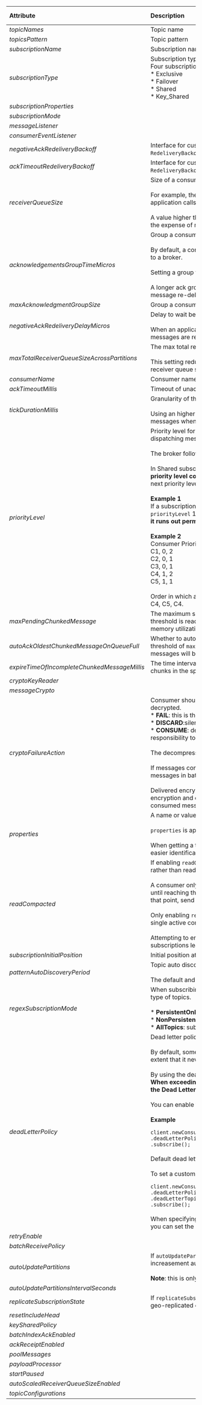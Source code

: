 |Attribute | Description | Type   | Config file | Default |
| :---               | :--------------       | :----: | :----:    | :---    |
| *topicNames* | Topic name | Set | true | [] |
| *topicsPattern* | Topic pattern | Pattern | true |  |
| *subscriptionName* | Subscription name | String | true |  |
| *subscriptionType* | Subscription type.<br>Four subscription types are available:<br>* Exclusive<br>* Failover<br>* Shared<br>* Key_Shared | SubscriptionType | true | Exclusive |
| *subscriptionProperties* |  | Map | true |  |
| *subscriptionMode* |  | SubscriptionMode | true | Durable |
| *messageListener* |  | MessageListener | false |  |
| *consumerEventListener* |  | ConsumerEventListener | false |  |
| *negativeAckRedeliveryBackoff* | Interface for custom message is negativeAcked policy. You can specify `RedeliveryBackoff` for a consumer. | RedeliveryBackoff | false |  |
| *ackTimeoutRedeliveryBackoff* | Interface for custom message is ackTimeout policy. You can specify `RedeliveryBackoff` for a consumer. | RedeliveryBackoff | false |  |
| *receiverQueueSize* | Size of a consumer's receiver queue.<br><br>For example, the number of messages accumulated by a consumer before an application calls `Receive`.<br><br>A value higher than the default value increases consumer throughput, though at the expense of more memory utilization. | int | true | 1000 |
| *acknowledgementsGroupTimeMicros* | Group a consumer acknowledgment for a specified time.<br><br>By default, a consumer uses 100ms grouping time to send out acknowledgments to a broker.<br><br>Setting a group time of 0 sends out acknowledgments immediately.<br><br>A longer ack group time is more efficient at the expense of a slight increase in message re-deliveries after a failure. | long | true | 100000 |
| *maxAcknowledgmentGroupSize* | Group a consumer acknowledgment for the number of messages. | int | true | 1000 |
| *negativeAckRedeliveryDelayMicros* | Delay to wait before redelivering messages that failed to be processed.<br><br>When an application uses `Consumer#negativeAcknowledge(Message)`, failed messages are redelivered after a fixed timeout. | long | true | 60000000 |
| *maxTotalReceiverQueueSizeAcrossPartitions* | The max total receiver queue size across partitions.<br><br>This setting reduces the receiver queue size for individual partitions if the total receiver queue size exceeds this value. | int | true | 50000 |
| *consumerName* | Consumer name | String | true |  |
| *ackTimeoutMillis* | Timeout of unacked messages | long | true | 0 |
| *tickDurationMillis* | Granularity of the ack-timeout redelivery.<br><br>Using an higher `tickDurationMillis` reduces the memory overhead to track messages when setting ack-timeout to a bigger value (for example, 1 hour). | long | true | 1000 |
| *priorityLevel* | Priority level for a consumer to which a broker gives more priority while dispatching messages in Shared subscription type.<br><br>The broker follows descending priorities. For example, 0=max-priority, 1, 2,...<br><br>In Shared subscription type, the broker **first dispatches messages to the max priority level consumers if they have permits**. Otherwise, the broker considers next priority level consumers.<br><br>**Example 1**<br>If a subscription has consumerA with `priorityLevel` 0 and consumerB with `priorityLevel` 1, then the broker **only dispatches messages to consumerA until it runs out permits** and then starts dispatching messages to consumerB.<br><br>**Example 2**<br>Consumer Priority, Level, Permits<br>C1, 0, 2<br>C2, 0, 1<br>C3, 0, 1<br>C4, 1, 2<br>C5, 1, 1<br><br>Order in which a broker dispatches messages to consumers is: C1, C2, C3, C1, C4, C5, C4. | int | true | 0 |
| *maxPendingChunkedMessage* | The maximum size of a queue holding pending chunked messages. When the threshold is reached, the consumer drops pending messages to optimize memory utilization. | int | true | 10 |
| *autoAckOldestChunkedMessageOnQueueFull* | Whether to automatically acknowledge pending chunked messages when the threshold of `maxPendingChunkedMessage` is reached. If set to `false`, these messages will be redelivered by their broker. | boolean | true | false |
| *expireTimeOfIncompleteChunkedMessageMillis* | The time interval to expire incomplete chunks if a consumer fails to receive all the chunks in the specified time period. The default value is 1 minute. | long | true | 60000 |
| *cryptoKeyReader* |  | CryptoKeyReader | false |  |
| *messageCrypto* |  | MessageCrypto | false |  |
| *cryptoFailureAction* | Consumer should take action when it receives a message that can not be decrypted.<br>* **FAIL**: this is the default option to fail messages until crypto succeeds.<br>* **DISCARD**:silently acknowledge and not deliver message to an application.<br>* **CONSUME**: deliver encrypted messages to applications. It is the application's responsibility to decrypt the message.<br><br>The decompression of message fails.<br><br>If messages contain batch messages, a client is not be able to retrieve individual messages in batch.<br><br>Delivered encrypted message contains `EncryptionContext` which contains encryption and compression information in it using which application can decrypt consumed message payload. | ConsumerCryptoFailureAction | true | FAIL |
| *properties* | A name or value property of this consumer.<br><br>`properties` is application defined metadata attached to a consumer.<br><br>When getting a topic stats, associate this metadata with the consumer stats for easier identification. | SortedMap | true | {} |
| *readCompacted* | If enabling `readCompacted`, a consumer reads messages from a compacted topic rather than reading a full message backlog of a topic.<br><br>A consumer only sees the latest value for each key in the compacted topic, up until reaching the point in the topic message when compacting backlog. Beyond that point, send messages as normal.<br><br>Only enabling `readCompacted` on subscriptions to persistent topics, which have a single active consumer (like failure or exclusive subscriptions).<br><br>Attempting to enable it on subscriptions to non-persistent topics or on shared subscriptions leads to a subscription call throwing a `PulsarClientException`. | boolean | true | false |
| *subscriptionInitialPosition* | Initial position at which to set cursor when subscribing to a topic at first time. | SubscriptionInitialPosition | true | Latest |
| *patternAutoDiscoveryPeriod* | Topic auto discovery period when using a pattern for topic's consumer.<br><br>The default and minimum value is 1 minute. | int | true | 60 |
| *regexSubscriptionMode* | When subscribing to a topic using a regular expression, you can pick a certain type of topics.<br><br>* **PersistentOnly**: only subscribe to persistent topics.<br>* **NonPersistentOnly**: only subscribe to non-persistent topics.<br>* **AllTopics**: subscribe to both persistent and non-persistent topics. | RegexSubscriptionMode | true | PersistentOnly |
| *deadLetterPolicy* | Dead letter policy for consumers.<br><br>By default, some messages are probably redelivered many times, even to the extent that it never stops.<br><br>By using the dead letter mechanism, messages have the max redelivery count. **When exceeding the maximum number of redeliveries, messages are sent to the Dead Letter Topic and acknowledged automatically**.<br><br>You can enable the dead letter mechanism by setting `deadLetterPolicy`.<br><br>**Example**<br><code><br>client.newConsumer()<br>.deadLetterPolicy(DeadLetterPolicy.builder().maxRedeliverCount(10).build())<br>.subscribe();<br></code><br>Default dead letter topic name is `{TopicName}-{Subscription}-DLQ`.<br><br>To set a custom dead letter topic name:<br><code><br>client.newConsumer()<br>.deadLetterPolicy(DeadLetterPolicy.builder().maxRedeliverCount(10)<br>.deadLetterTopic("your-topic-name").build())<br>.subscribe();<br></code><br>When specifying the dead letter policy while not specifying `ackTimeoutMillis`, you can set the ack timeout to 30000 millisecond. | DeadLetterPolicy | true |  |
| *retryEnable* |  | boolean | true | false |
| *batchReceivePolicy* |  | BatchReceivePolicy | false |  |
| *autoUpdatePartitions* | If `autoUpdatePartitions` is enabled, a consumer subscribes to partition increasement automatically.<br><br>**Note**: this is only for partitioned consumers. | boolean | true | true |
| *autoUpdatePartitionsIntervalSeconds* |  | long | true | 60 |
| *replicateSubscriptionState* | If `replicateSubscriptionState` is enabled, a subscription state is replicated to geo-replicated clusters. | boolean | true | false |
| *resetIncludeHead* |  | boolean | true | false |
| *keySharedPolicy* |  | KeySharedPolicy | false |  |
| *batchIndexAckEnabled* |  | boolean | true | false |
| *ackReceiptEnabled* |  | boolean | true | false |
| *poolMessages* |  | boolean | true | false |
| *payloadProcessor* |  | MessagePayloadProcessor | false |  |
| *startPaused* |  | boolean | true | false |
| *autoScaledReceiverQueueSizeEnabled* |  | boolean | true | false |
| *topicConfigurations* |  | List | true | [] |
